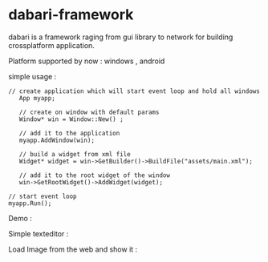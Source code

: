 # dabari-framework
dabari is a framework raging from gui library to network for building crossplatform application.


Platform supported by now : windows , android 

simple usage :
    
    // create application which will start event loop and hold all windows
	   App myapp;

	   // create on window with default params
	   Window* win = Window::New() ;

	   // add it to the application
	   myapp.AddWindow(win);

	   // build a widget from xml file
	   Widget* widget = win->GetBuilder()->BuildFile("assets/main.xml");

	   // add it to the root widget of the window
	   win->GetRootWidget()->AddWidget(widget);

   	// start event loop 
   	myapp.Run();



Demo :

 Simple texteditor :
    
 Load Image from the web and show it :





